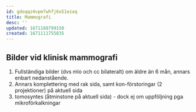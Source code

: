 ```yaml
---
id: gdoqqz4vpm7whfj6o51ezaq
title: Mammografi
desc: ''
updated: 1671188799150
created: 1671111755835
---
```


## Bilder vid klinisk mammografi

1. Fullständiga bilder (dvs mlo och cc bilateralt) om äldre än 6 mån, annars enbart nedanstående.
1. Annars komplettering med rak sida, samt kon-förstoringar (2 projektioner) på aktuell sida
1. tomosyntes (åtminstone på aktuell sida) - dock ej om uppföljning pga mikroförkalkningar

